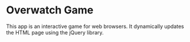 # Overwatch Game

This app is an interactive game for web browsers. It dynamically updates the HTML page using the jQuery library.
